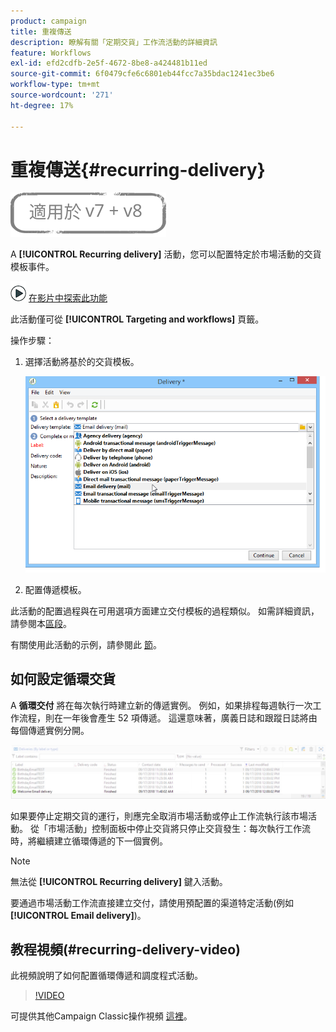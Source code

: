 ```yaml
---
product: campaign
title: 重複傳送
description: 瞭解有關「定期交貨」工作流活動的詳細資訊
feature: Workflows
exl-id: efd2cdfb-2e5f-4672-8be8-a424481b11ed
source-git-commit: 6f0479cfe6c6801eb44fcc7a35bdac1241ec3be6
workflow-type: tm+mt
source-wordcount: '271'
ht-degree: 17%

---
```


# 重複傳送{#recurring-delivery}

![](../../assets/common.svg)

A **[!UICONTROL Recurring delivery]** 活動，您可以配置特定於市場活動的交貨模板事件。

![](assets/do-not-localize/how-to-video.png) [在影片中探索此功能](#recurring-delivery-video)

此活動僅可從 **[!UICONTROL Targeting and workflows]** 頁籤。

操作步驟：

1. 選擇活動將基於的交貨模板。

   ![](assets/recurring_delivery_001.png)

1. 配置傳遞模板。

此活動的配置過程與在可用選項方面建立交付模板的過程類似。 如需詳細資訊，請參閱本[區段](../../delivery/using/about-templates.md)。

有關使用此活動的示例，請參閱此 [節](sending-a-birthday-email.md#creating-a-recurring-delivery-in-a-targeting-workflow)。

## 如何設定循環交貨

A **循環交付** 將在每次執行時建立新的傳遞實例。 例如，如果排程每週執行一次工作流程，則在一年後會產生 52 項傳遞。 這還意味著，廣義日誌和跟蹤日誌將由每個傳遞實例分開。

![循環傳遞](assets/delivery_recurring.jpg)

如果要停止定期交貨的運行，則應完全取消市場活動或停止工作流執行該市場活動。 從「市場活動」控制面板中停止交貨將只停止交貨發生：每次執行工作流時，將繼續建立循環傳遞的下一個實例。

>[!NOTE]
>
>無法從 **[!UICONTROL Recurring delivery]** 鍵入活動。
> 
>要通過市場活動工作流直接建立交付，請使用預配置的渠道特定活動(例如 **[!UICONTROL Email delivery]**)。

## 教程視頻(#recurring-delivery-video)

此視頻說明了如何配置循環傳遞和調度程式活動。

>[!VIDEO](https://video.tv.adobe.com/v/25040?quality=12)

可提供其他Campaign Classic操作視頻 [這裡](https://experienceleague.adobe.com/docs/campaign-classic-learn/tutorials/overview.html?lang=zh-Hant)。
